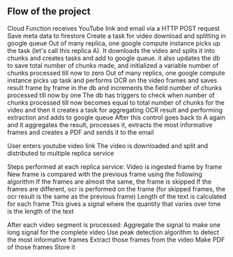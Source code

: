 ## Flow of the project

Cloud Function receives YouTube link and email via a HTTP POST request
Save meta data to firestore
Create a task for video download and splitting in google queue
Out of many replica, one google compute instance picks up the task (let's call this replica A). It downloads the video and splits it into chunks and creates tasks and add to google queue. it also updates the db to save total number of chunks made, and initialized a variable number of chunks processed till now to zero
Out of many replics, one google compute instance picks up task and performs OCR on the video frames and saves result frame by frame in the db and increments the field number of chunks processed till now by one
The db has triggers to check when number of chunks processed till now becomes equal to total number of chunks for the video and then it creates a task for aggregating OCR result and performing extraction and adds to google queue
After this control goes back to A again and it aggregates the result, processes it, extracts the most informative frames and creates a PDF and sends it to the email

User enters youtube video link
The video is downloaded and split and distributed to multiple replica service

Steps performed at each replica service:
Video is ingested frame by frame
New frame is compared with the previous frame using the following algorithm
If the frames are almost the same, the frame is skipped
If the frames are different, ocr is performed on the frame (for skipped frames, the ocr result is the same as the previous frame)
Length of the text is calculated for each frame
This gives a signal where the quantity that varies over time is the length of the text

After each video segment is processed:
Aggregate the signal to make one long signal for the complete video
Use peak detection algorithm to detect the most informative frames
Extract those frames from the video
Make PDF of those frames
Store it

